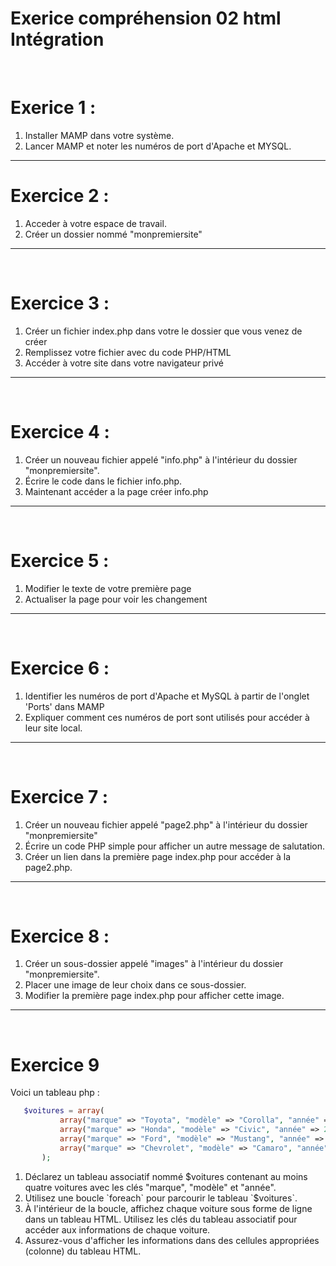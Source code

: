 # Exerice compréhension 02 html Intégration

<br>

# Exerice 1 :

<ol>
    <li>Installer MAMP dans votre système.</li>
    <li>Lancer MAMP et noter les numéros de port d'Apache et MYSQL.
 </ol>

 ---

 # Exercice 2 :

 <ol>
    <li>Acceder à votre espace de travail.</li>
    <li>Créer un dossier nommé "monpremiersite"</li>
 </ol>

 ---
 
 <br>

 # Exercice 3 :

 <ol>
    <li>Créer un fichier index.php dans votre le dossier que vous venez de créer</li>
    <li>Remplissez votre fichier avec du code PHP/HTML</li>
    <li>Accéder à votre site dans votre navigateur privé</li>
 </ol>

 ---
 
 <br>

 # Exercice 4 :

 <ol>
    <li>Créer un nouveau fichier appelé "info.php" à l'intérieur du dossier "monpremiersite".</li>
    <li>Écrire le code <?php phpinfo(); ?> dans le fichier info.php.</li>
    <li>Maintenant accéder a la page créer info.php</li>
 </ol>

 ---

<br>

 # Exercice 5 :

 <ol>
    <li>Modifier le texte de votre première page</li>
    <li>Actualiser la page pour voir les changement</li>
 </ol>

 ---

 <br>

 # Exercice 6 :

<ol>
    <li>Identifier les numéros de port d'Apache et MySQL à partir de l'onglet 'Ports' dans MAMP</li>
    <li>Expliquer comment ces numéros de port sont utilisés pour accéder à leur site local.</li>
 </ol> 

 ---

 <br>

 # Exercice 7 :

<ol>
    <li>Créer un nouveau fichier appelé "page2.php" à l'intérieur du dossier "monpremiersite"</li>
    <li>Écrire un code PHP simple pour afficher un autre message de salutation.</li>
    <li>Créer un lien dans la première page index.php pour accéder à la page2.php.</li>
 </ol> 

 ---

 <br>

 # Exercice 8 :

 <ol>
    <li>Créer un sous-dossier appelé "images" à l'intérieur du dossier "monpremiersite".</li>
    <li>Placer une image de leur choix dans ce sous-dossier.</li>
    <li>Modifier la première page index.php pour afficher cette image.</li>
 </ol> 

 ---

 <br>

 # Exercice 9

 Voici un tableau php :
 ```php
    $voitures = array(
            array("marque" => "Toyota", "modèle" => "Corolla", "année" => 2022),
            array("marque" => "Honda", "modèle" => "Civic", "année" => 2021),
            array("marque" => "Ford", "modèle" => "Mustang", "année" => 2020),
            array("marque" => "Chevrolet", "modèle" => "Camaro", "année" => 2022)
        ); 
 ```
 <ol>
    <li>Déclarez un tableau associatif nommé $voitures contenant au moins quatre voitures avec les clés "marque", "modèle" et "année".</li>
    <li>Utilisez une boucle `foreach` pour parcourir le tableau `$voitures`.</li>
    <li>À l'intérieur de la boucle, affichez chaque voiture sous forme de ligne dans un tableau HTML. Utilisez les clés du tableau associatif pour accéder aux informations de chaque voiture.</li>
    <li>Assurez-vous d'afficher les informations dans des cellules appropriées (colonne) du tableau HTML.</li>
 </ol>


 